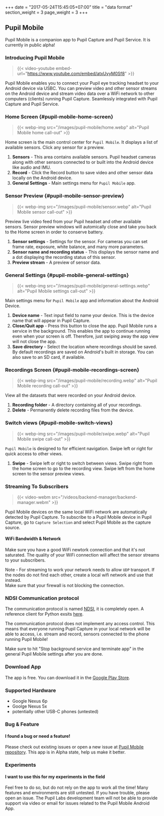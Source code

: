 +++
date = "2017-05-24T15:45:05+07:00"
title = "data format"
section_weight = 3
page_weight = 3
+++

## Pupil Mobile

Pupil Mobile is a companion app to Pupil Capture and Pupil Service. It is currently in public alpha!

### Introducing Pupil Mobile

> {{< video-youtube embed-url="https://www.youtube.com/embed/atxUvyM0Sf8" >}}

Pupil Mobile enables you to connect your Pupil eye tracking headset to your Android device via USBC. You can preview video and other sensor streams on the Android device and stream video data over a WiFi network to other computers (clients) running Pupil Capture. Seamlessly integrated with Pupil Capture and Pupil Service.

### Home Screen {#pupil-mobile-home-screen}

> {{< webp-img src="/images/pupil-mobile/home.webp" alt="Pupil Mobile home call-out" >}}

Home screen is the main control center for `Pupil Mobile`. It displays a list of available sensors. Click any sensor for a preview.

1. **Sensors** - This area contains available sensors. Pupil headset cameras along with other sensors connected to or built into the Android device like audio and IMU.
1. **Record** - Click the Record button to save video and other sensor data locally on the Android device.
1. **General Settings** - Main settings menu for `Pupil Mobile` app.

### Sensor Preview {#pupil-mobile-sensor-preview}

> {{< webp-img src="/images/pupil-mobile/sensor.webp" alt="Pupil Mobile sensor call-out" >}}

Preview live video feed from your Pupil headset and other available sensors. Sensor preview windows will automically close and take you back to the Home screen in order to conserve battery.

1. **Sensor settings** - Settings for the sensor. For cameras you can set frame rate, exposure, white balance, and many more parameters.
1. **Sensor name and recording status** - This displays the sensor name and a dot displaying the recording status of this sensor.
1. **Preview stream** - A preview of sensor data.

### General Settings {#pupil-mobile-general-settings}

> {{< webp-img src="/images/pupil-mobile/general-settings.webp" alt="Pupil Mobile settings call-out" >}}

Main settings menu for `Pupil Mobile` app and information about the Android Device. 

1. **Device name** - Text input field to name your device. This is the device name that will appear in Pupil Capture.
1. **Close/Quit app** - Press this button to close the app. Pupil Mobile runs a service in the background. This enables the app to continue running even when your screen is off. Therefore, just swiping away the app view will not close the app.
1. **Save directory** - Select the location where recordings should be saved. By default recordings are saved on Android's built in storage. You can also save to an SD card, if available.

### Recordings Screen {#pupil-mobile-recordings-screen}

> {{< webp-img src="/images/pupil-mobile/recording.webp" alt="Pupil Mobile recording call-out" >}}

View all the datasets that were recorded on your Android device.

1. **Recording folder** - A directory containing all of your recordings.
1. **Delete** - Permanently delete recording files from the device.

### Switch views {#pupil-mobile-switch-views}

> {{< webp-img src="/images/pupil-mobile/swipe.webp" alt="Pupil Mobile swipe call-out" >}}

`Pupil Mobile` is designed to for efficient navigation. Swipe left or right for quick access to other views.

1. **Swipe** - Swipe left or right to switch between views. Swipe right from the home screen to go to the recording view. Swipe left from the home screen to the sensor preview views. 

### Streaming To Subscribers

> {{< video-webm src="/videos/backend-manager/backend-manager.webm" >}}

Pupil Mobile devices on the same local WiFi network are automatically detected by Pupil Capture. To subscribe to a Pupil Mobile device in Pupil Capture, go to `Capture Selection` and select Pupil Mobile as the capture source.

#### WiFi Bandwidth & Network

Make sure you have a good WiFi newtork connection and that it's not saturated. The quality of your WiFi connection will affect the sensor streams to your subscribers.

<aside class="notice">
Note - For streaming to work your network needs to allow <code>UDP</code> transport. If the nodes do not find each other, create a local wifi network and use that instead.
</aside>

<aside class="warning">
Make sure that your firewall is not blocking the connection.
</aside>

### NDSI Communication protocol

The communication protocol is named [NDSI](https://github.com/pupil-labs/pyndsi/blob/master/ndsi-commspec.md), it is completely open. A reference client for Python exsits [here](https://github.com/pupil-labs/pyndsi).

<aside class="warning">
The communication protocol does not implement any access control. This means that everyone running Pupil Capture in your local network will be able to access, i.e. stream and record, sensors connected to the phone running Pupil Mobile!

Make sure to hit "Stop background service and terminate app" in the general Pupil Mobile settings after you are done.
</aside>

### Download App

The app is free. You can download it in the [Google Play Store](https://play.google.com/store/apps/details?id=com.pupillabs.pupilmobile).

### Supported Hardware

- Google Nexus 6p
- Goolge Nexus 5x
- potentially other USB-C phones (untested)

### Bug & Feature

#### I found a bug or need a feature!

Please check out existing issues or open a new issue at [Pupil Mobile repository](https://github.com/pupil-labs/pupil-mobile-app). This app is in Alpha state, help us make it better.

### Experiments

#### I want to use this for my experiments in the field

Feel free to do so, but do not rely on the app to work all the time! Many features and environments are still untested. If you have trouble, please open an issue. The Pupil Labs development team will not be able to provide support via video or email for issues related to the Pupil Mobile Android App.



